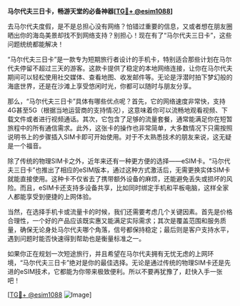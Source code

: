 **马尔代夫三日卡，畅游天堂的必备神器[[TG💪+ @esim1088](https://t.me/s/esim1088)]**

去马尔代夫度假，是不是总担心没有网络？怕错过重要的信息，又或者想在朋友圈晒出你的海岛美景却找不到网络支持？别担心！现在有了“马尔代夫三日卡”，这些问题统统都能解决！

“马尔代夫三日卡”是一款专为短期旅行者设计的手机卡，特别适合那些计划在马尔代夫停留不超过三天的游客。这款卡提供了稳定的本地网络连接，让你在马尔代夫期间可以轻松使用社交媒体、查看地图、收发邮件等。无论是浮潜时拍下梦幻般的海底世界，还是在沙滩上享受悠闲时光，你都可以随时与朋友分享。

那么，“马尔代夫三日卡”具体有哪些优点呢？首先，它的网络速度非常快，支持4G甚至5G（根据当地运营商的支持情况），这意味着你可以流畅地观看视频、下载文件或者进行视频通话。其次，它包含了足够的流量套餐，通常能满足你在短暂旅程中的所有通信需求。此外，这张卡的操作也非常简单，大多数情况下只需按照说明书上的步骤插入SIM卡即可开始使用。对于不太熟悉技术的朋友来说，这无疑是一个福音。

除了传统的物理SIM卡之外，近年来还有一种更方便的选择——eSIM卡。“马尔代夫三日卡”也推出了相应的eSIM版本，通过这种方式激活后，无需更换实体SIM卡就能直接使用。这种卡不仅省去了携带额外设备的麻烦，还能避免丢失或损坏的风险。而且，eSIM卡还支持多设备共享，比如同时绑定手机和平板电脑，这样全家人都能享受到便捷的上网体验。

当然，在选择手机卡或流量卡的时候，我们还需要考虑几个关键因素。首先是价格合理性，一个好的产品应该既实惠又能满足实际需求；其次是覆盖范围和服务质量，确保无论身处马尔代夫哪个角落，信号都保持稳定；最后则是客户支持水平，遇到问题时能否快速得到帮助也是衡量标准之一。

如果你正在规划一次短途旅行，并且希望在马尔代夫拥有无忧无虑的上网环境，“马尔代夫三日卡”绝对是你的最佳选择。无论是通过传统的物理SIM卡还是先进的eSIM技术，它都能为你带来极致便利。所以不要再犹豫了，赶快入手一张吧！

[[TG💪+ @esim1088](https://t.me/s/esim1088) ![Image](https://i.postimg.cc/4NQfJmqS/Snipaste-2025-05-13-00-14-12.png)]